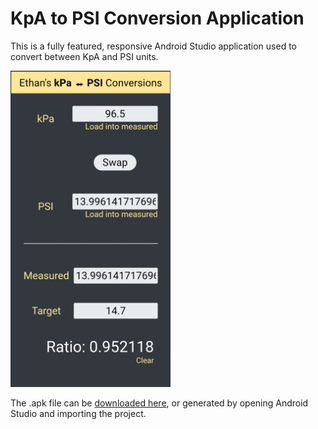 # KpA to PSI Conversion Application
This is a fully featured, responsive Android Studio application used to convert between KpA and PSI units.

<img src="screenshot.jpg" width="256"/>

The .apk file can be [downloaded here](https://github.com/SimeoW/kpa-to-psi/blob/master/compiled_app.apk), or generated by opening Android Studio and importing the project.
